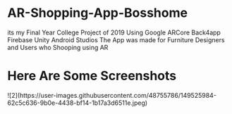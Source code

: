 # AR-Shopping-App-Bosshome
its my Final Year College Project of 2019
Using Google ARCore
Back4app
Firebase
Unity 
Android Studios
The App was made for Furniture Designers and Users who Shooping using AR



<h1>Here Are Some Screenshots</h1>
![2](https://user-images.githubusercontent.com/48755786/149525984-62c5c636-9b0e-4438-bf14-1b17a3d6511e.jpeg)
